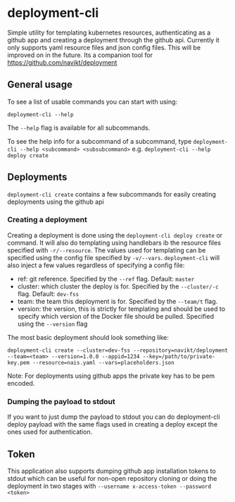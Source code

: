 # deployment-cli
Simple utility for templating kubernetes resources, authenticating as a github app and creating a deployment through
the github api. Currently it only supports yaml resource files and json config files. This will be improved on in the
future. Its a companion tool for https://github.com/navikt/deployment

## General usage
To see a list of usable commands you can start with using:

`deployment-cli --help`

The `--help` flag is available for all subcommands.

To see the help info for a subcommand of a subcommand, type `deployment-cli --help <subcommand> <subsubcommand>` e.g. `deployment-cli --help deploy create`

## Deployments
`deployment-cli create` contains a few subcommands for easily creating deployments using the github api

### Creating a deployment
Creating a deployment is done using the `deployment-cli deploy create` or  command. It will also do templating using
handlebars ib the resource files specified with `-r/--resource`. The values used for templating can be specified using
the config file specified by `-v/--vars`. `deployment-cli` will also inject a few values regardless of specifying a
config file:
* ref: git reference. Specified by the `--ref` flag. Default: `master`
* cluster: which cluster the deploy is for. Specified by the `--cluster/-c` flag. Default: `dev-fss`
* team: the team this deployment is for. Specified by the `--team/t` flag.
* version: the version, this is strictly for templating and should be used to specify which version of the Docker file
should be pulled. Specified using the `--version` flag


The most basic deployment should look something like:
                                                                                   
`deployment-cli create --cluster=dev-fss --repository=navikt/deployment --team=<team> --version=1.0.0 --appid=1234 --key=/path/to/private-key.pem --resource=nais.yaml --vars=placeholders.json`
                                                                                   
Note: For deployments using github apps the private key has to be pem encoded.

### Dumping the payload to stdout
If you want to just dump the payload to stdout you can do deployment-cli deploy payload with the same flags used in
creating a deploy except the ones used for authentication.

## Token
This application also supports dumping github app installation tokens to stdout which can be useful for non-open
repository cloning or doing the deployment in two stages with `--username x-access-token --password <token>`
